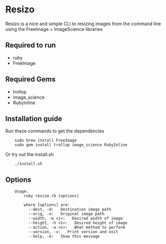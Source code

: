 Resizo
=======
Resizo is a nice and simple CLI to resizing images from the command line using the FreeImage + ImageScience libraries

## Required to run
- ruby
- FreeImage

## Required Gems
- trollop
- image_science
- RubyInline

## Installation guide
Run these commands to get the dependencies

        sudo brew install FreeImage
        sudo gem install trollop image_science RubyInline

Or try out the install.sh
        
        ./install.sh

## Options

        Usage:
            ruby resizo.rb [options]
  
            where [options] are:
              --dest, -d:   Destination image path
              --orig, -o:   Original image path
              --width, -w <i>:   Desired width of image
              --height, -h <i>:   Desired height of image
              --action, -a <s>:   What method to perform
              --version, -v:   Print version and exit
              --help, -e:   Show this message

